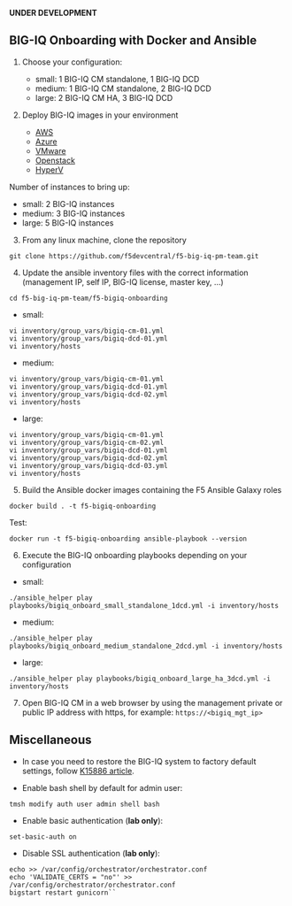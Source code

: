 **UNDER DEVELOPMENT**

BIG-IQ Onboarding with Docker and Ansible
-----------------------------------------

1. Choose your configuration:

    - small: 1 BIG-IQ CM standalone, 1 BIG-IQ DCD
    - medium: 1 BIG-IQ CM standalone, 2 BIG-IQ DCD
    - large: 2 BIG-IQ CM HA, 3 BIG-IQ DCD

2. Deploy BIG-IQ images in your environment

    - [AWS](https://aws.amazon.com/marketplace/pp/B00KIZG6KA?qid=1495059228012&sr=0-1&ref_=srh_res_product_title)
    - [Azure](https://azuremarketplace.microsoft.com/en-us/marketplace/apps/f5-networks.f5-big-iq?tab=Overview)
    - [VMware](https://downloads.f5.com/esd/eula.sv?sw=BIG-IQ&pro=big-iq_CM&ver=6.1.0&container=v6.1.0&_ga=2.95373976.584487124.1557161462-1415455721.1549652512)
    - [Openstack](https://downloads.f5.com/esd/eula.sv?sw=BIG-IQ&pro=big-iq_CM&ver=6.1.0&container=v6.1.0&_ga=2.200814506.584487124.1557161462-1415455721.1549652512)
    - [HyperV](https://downloads.f5.com/esd/eula.sv?sw=BIG-IQ&pro=big-iq_CM&ver=6.1.0&container=v6.1.0&_ga=2.133130250.584487124.1557161462-1415455721.1549652512)

  Number of instances to bring up:

  - small: 2 BIG-IQ instances
  - medium: 3 BIG-IQ instances
  - large: 5 BIG-IQ instances

3. From any linux machine, clone the repository

```
git clone https://github.com/f5devcentral/f5-big-iq-pm-team.git
```

4. Update the ansible inventory files with the correct information (management IP, self IP, BIG-IQ license, master key, ...)

```
cd f5-big-iq-pm-team/f5-bigiq-onboarding
```

- small:

```
vi inventory/group_vars/bigiq-cm-01.yml
vi inventory/group_vars/bigiq-dcd-01.yml
vi inventory/hosts
```

- medium:

```
vi inventory/group_vars/bigiq-cm-01.yml
vi inventory/group_vars/bigiq-dcd-01.yml
vi inventory/group_vars/bigiq-dcd-02.yml
vi inventory/hosts
```

- large:

```
vi inventory/group_vars/bigiq-cm-01.yml
vi inventory/group_vars/bigiq-cm-02.yml
vi inventory/group_vars/bigiq-dcd-01.yml
vi inventory/group_vars/bigiq-dcd-02.yml
vi inventory/group_vars/bigiq-dcd-03.yml
vi inventory/hosts
```

5. Build the Ansible docker images containing the F5 Ansible Galaxy roles

```
docker build . -t f5-bigiq-onboarding
```

  Test:

```
docker run -t f5-bigiq-onboarding ansible-playbook --version
```

6. Execute the BIG-IQ onboarding playbooks depending on your configuration

- small:

```
./ansible_helper play playbooks/bigiq_onboard_small_standalone_1dcd.yml -i inventory/hosts
```

- medium:

```
./ansible_helper play playbooks/bigiq_onboard_medium_standalone_2dcd.yml -i inventory/hosts
```

- large:

```
./ansible_helper play playbooks/bigiq_onboard_large_ha_3dcd.yml -i inventory/hosts
```

7. Open BIG-IQ CM in a web browser by using the management private or public IP address with https, for example: ``https://<bigiq_mgt_ip>``


Miscellaneous
-------------

- In case you need to restore the BIG-IQ system to factory default settings, follow [K15886 article](https://support.f5.com/csp/article/K15886).

- Enable bash shell by default for admin user:

```
tmsh modify auth user admin shell bash
```

- Enable basic authentication (**lab only**):

 ```
 set-basic-auth on
 ```

- Disable SSL authentication (**lab only**):

```
echo >> /var/config/orchestrator/orchestrator.conf
echo 'VALIDATE_CERTS = "no"' >> /var/config/orchestrator/orchestrator.conf
bigstart restart gunicorn``
```